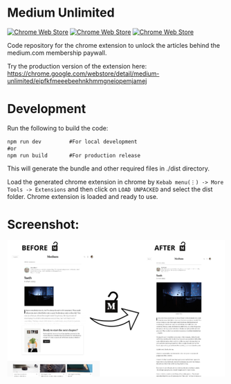# Medium Unlimited

[![Chrome Web Store](https://img.shields.io/chrome-web-store/v/eipfkfmeeebeehnkhmmgneiopemjamej.svg)](https://chrome.google.com/webstore/detail/medium-unlimited-read-pai/eipfkfmeeebeehnkhmmgneiopemjamej)
[![Chrome Web Store](https://img.shields.io/chrome-web-store/rating/eipfkfmeeebeehnkhmmgneiopemjamej.svg)](https://chrome.google.com/webstore/detail/medium-unlimited-read-pai/eipfkfmeeebeehnkhmmgneiopemjamej)
[![Chrome Web Store](https://img.shields.io/chrome-web-store/users/eipfkfmeeebeehnkhmmgneiopemjamej.svg)](https://chrome.google.com/webstore/detail/medium-unlimited-read-pai/eipfkfmeeebeehnkhmmgneiopemjamej)


Code repository for the chrome extension to unlock the articles behind the medium.com membership paywall.

Try the production version of the extension here: https://chrome.google.com/webstore/detail/medium-unlimited/eipfkfmeeebeehnkhmmgneiopemjamej

# Development

Run the following to build the code:

```
npm run dev         #For local development
#or
npm run build       #For production release
```

This will generate the bundle and other required files in ./dist directory.

Load the generated chrome extension in chrome by `Kebab menu(⋮) -> More Tools -> Extensions` and then click on `LOAD UNPACKED` and select the dist folder.
Chrome extension is loaded and ready to use.

# Screenshot:
![alt text](https://raw.githubusercontent.com/manojVivek/medium-unlimited/master/designs/screenshot.png "Before after comparison")
